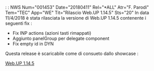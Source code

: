  :  : NWS Num="001453" Date="20180411" Rel="*ALL" Atr="F. Parodi" Tem="TEC" App="WE" Tit="Rilascio Web.UP 1.14.5" Sts="20"
In data 11/4/2018 è stata rilasciata la versione di Web.UP 1.14.5 contenente i seguenti fix : 
<ul>
<li>Fix INP actions (azioni tasti rimappati)</li>
<li>Aggiunto panelGroup per delegate component</li>
<li>Fix empty id in DYN</li>
</ul>
Questa release è scaricabile come di consueto dallo showcase : 
<p><a href="https://webuptest.smeup.com">Web.UP 1.14.5</a></p>
